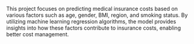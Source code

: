 This project focuses on predicting medical insurance costs based on various factors such as age, gender, BMI, region, and smoking status. By utilizing machine learning regression algorithms, the model provides insights into how these factors contribute to insurance costs, enabling better cost management.

